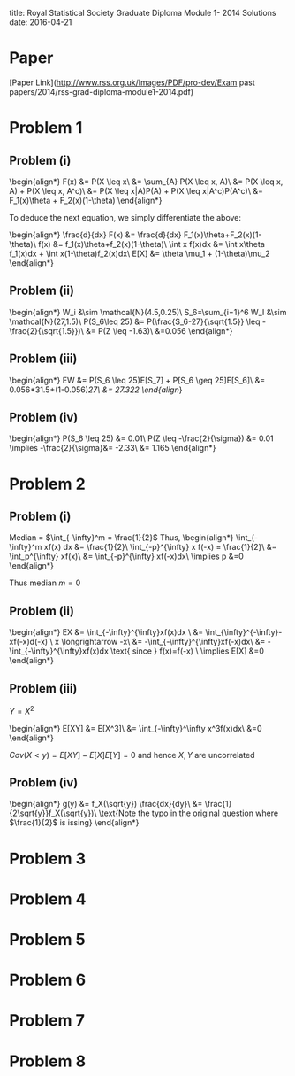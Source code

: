 title: Royal Statistical Society Graduate Diploma Module 1- 2014 Solutions
date: 2016-04-21

# Paper
[Paper Link](http://www.rss.org.uk/Images/PDF/pro-dev/Exam past papers/2014/rss-grad-diploma-module1-2014.pdf)

# Problem 1

## Problem (i)
\begin{align*}
F(x) &= P(X \leq x\\
&= \sum_{A} P(X \leq x, A)\\
&= P(X \leq x, A) + P(X \leq x, A^c)\\
&= P(X \leq x|A)P(A) + P(X \leq x|A^c)P(A^c)\\
&= F_1(x)\theta + F_2(x)(1-\theta)
 \end{align*}

To deduce the next equation, we simply
differentiate the above:


\begin{align*}
\frac{d}{dx} F(x) &= \frac{d}{dx} F_1(x)\theta+F_2(x)(1-\theta)\\
f(x) &= f_1(x)\theta+f_2(x)(1-\theta)\\
\int x f(x)dx &= \int x\theta f_1(x)dx + \int x(1-\theta)f_2(x)dx\\
E[X] &= \theta \mu_1 + (1-\theta)\mu_2
\end{align*}

## Problem (ii)

\begin{align*}
W_i &\sim \mathcal{N}(4.5,0.25)\\
S_6=\sum_{i=1}^6 W_I &\sim \mathcal{N}(27,1.5)\\
P(S_6\leq 25) &= P(\frac{S_6-27}{\sqrt{1.5}} \leq -\frac{2}{\sqrt{1.5}})\\
&= P(Z \leq -1.63)\\
&=0.056
\end{align*}

## Problem (iii)

\begin{align*}
EW &= P(S_6 \leq 25)E[S_7] + P[S_6 \geq 25]E[S_6]\\
&= 0.056*31.5+(1-0.056)*27\\
&= 27.322
\end{align*}

## Problem (iv)

\begin{align*}
P(S_6 \leq 25) &= 0.01\\
P(Z \leq -\frac{2}{\sigma}) &= 0.01
\implies -\frac{2}{\sigma}&= -2.33\\
&= 1.165
\end{align*}

# Problem 2


## Problem (i)
Median = $\int_{-\infty}^m = \frac{1}{2}$
Thus,
\begin{align*}
\int_{-\infty}^m xf(x) dx &= \frac{1}{2}\\
\int_{-p}^{\infty}
 x f(-x) = \frac{1}{2}\\
&= \int_p^{\infty} xf(x)\\
&=  \int_{-p}^{\infty} xf(-x)dx\\
\implies p &=0
\end{align*}

Thus median $m=0$



## Problem (ii)

\begin{align*}
EX &= \int_{-\infty}^{\infty}xf(x)dx \\
&= \int_{\infty}^{-\infty}-xf(-x)d(-x) \ x \longrightarrow -x\\
&= -\int_{-\infty}^{\infty}xf(-x)dx\\
&= -\int_{-\infty}^{\infty}xf(x)dx \text{ since } f(x)=f(-x) \\
\implies E[X] &=0
\end{align*}

## Problem (iii)

$Y=X^2$

\begin{align*}
E[XY] &= E[X^3]\\
&= \int_{-\infty}^\infty x^3f(x)dx\\
&=0
\end{align*}

$Cov(X<y)=E[XY]-E[X]E[Y] = 0$ and hence $X,Y$ are uncorrelated

## Problem (iv)

\begin{align*}
g(y) &= f_X(\sqrt{y}) \frac{dx}{dy}\\
&= \frac{1}{2\sqrt{y}}f_X(\sqrt{y})\\
\text{Note the typo in the original question where $\frac{1}{2}$ is issing}
\end{align*}

# Problem 3


# Problem 4


# Problem 5


# Problem 6

# Problem 7


# Problem 8
